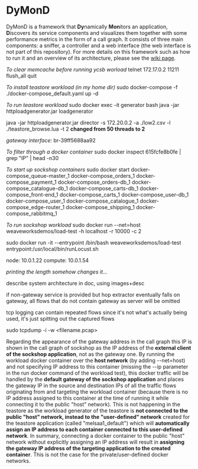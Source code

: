 # DyMonD
DyMonD is a framework that **Dy**namically **Mon**itors an application, **D**iscovers its service components and visualizes them together with some performance metrics in the form of a call graph. It consists of three main components: a sniffer, a controller and a web interface (the web interface is not part of this repository). For more details on this framework such as how to run it and an overview of its architecture, please see the [wiki page](https://github.com/a-a-lohn/DyMonD/wiki).

*To clear memcache before running ycsb worload*
telnet 172.17.0.2 11211
flush_all
quit

*To install teastore workload (in my home dir)*
sudo docker-compose -f ./docker-compose_default.yaml up -d

*To run teastore workload*
sudo docker exec -it generator bash
java -jar httploadgenerator.jar loadgenerator

java -jar httploadgenerator.jar director -s 172.20.0.2 -a ./low2.csv -l ./teastore_browse.lua -t 2
**changed from 50 threads to 2**

*gateway interface:*
br-39ff5688aa92

*To filter through a docker container*
sudo docker inspect 615fcfe8b0fe | grep "IP" | head -n30

*To start up sockshop containers*
sudo docker start docker-compose_queue-master_1 docker-compose_orders_1 docker-compose_payment_1 docker-compose_orders-db_1 docker-compose_catalogue-db_1 docker-compose_carts-db_1 docker-compose_front-end_1 docker-compose_carts_1 docker-compose_user-db_1 docker-compose_user_1 docker-compose_catalogue_1 docker-compose_edge-router_1 docker-compose_shipping_1 docker-compose_rabbitmq_1

*To run sockshop workload*
sudo docker run --net=host weaveworksdemos/load-test -h localhost -r 10000 -c 2

sudo docker run -it --entrypoint /bin/bash weaveworksdemos/load-test
entrypoint:/usr/local/bin/runLocust.sh

node: 10.0.1.22
compute: 10.0.1.54

*printing the length somehow changes it...*

describe system architecture in doc, using images+desc

if non-gateway service is provided but hop extractor eventually falls on gateway, all flows that do not contain gateway as server will be omitted

tcp logging can contain repeated flows since it's not what's actually being used, it's just spitting out the captured flows

sudo tcpdump -i <interface> -w <filename.pcap>

Regarding the appearance of the gateway address in the call graph this IP is shown in the call graph of sockshop as the IP address of the **external client of the sockshop application**, not as the gateway one.
By running the workload docker container over the **host network** (by adding --net=host) and not specifying IP address to this container (missing the --ip parameter in the run docker command of the workload test), this docker traffic will be handled by the **default gateway of the sockshop application** and places the gateway IP in the source and destination IPs of all the traffic flows originating from and targeting the workload container (because there is no IP address assigned to this container at the time of running it while connecting it to the public "host" network).
This is not happening in the teastore as the workload generator of the teastore is **not connected to the public "host" network, instead to the "user-defined" network** created for the teastore application (called "melsaa1_default") which will **automatically assign an IP address to each container connected to this user-defined network**.
In summary, connecting a docker container to the public "host" network without explicitly assigning an IP address will result in **assigning the gateway IP address of the targeting application to the created container**. This is not the case for the private/user-defined docker networks.